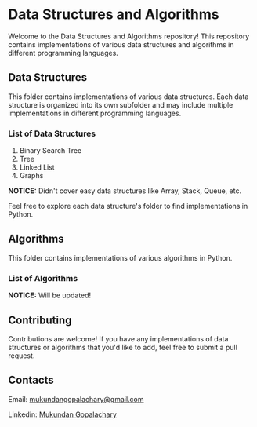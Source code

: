 # Data Structures and Algorithms

Welcome to the Data Structures and Algorithms repository! This repository contains implementations of various data structures and algorithms in different programming languages.

## Data Structures

This folder contains implementations of various data structures. Each data structure is organized into its own subfolder and may include multiple implementations in different programming languages.

### List of Data Structures

1. Binary Search Tree
2. Tree
3. Linked List
4. Graphs
   
**NOTICE:** Didn't cover easy data structures like Array, Stack, Queue, etc.

Feel free to explore each data structure's folder to find implementations in Python.

## Algorithms

This folder contains implementations of various algorithms in Python.

### List of Algorithms

**NOTICE:** Will be updated!

## Contributing

Contributions are welcome! If you have any implementations of data structures or algorithms that you'd like to add, feel free to submit a pull request.

## Contacts

Email: mukundangopalachary@gmail.com

Linkedin: [Mukundan Gopalachary](https://www.linkedin.com/in/mukundan-gopalachary-997075283/)

